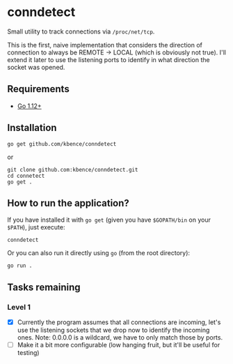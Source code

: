 # conndetect

Small utility to track connections via `/proc/net/tcp`.

This is the first, naive implementation that considers the direction of connection to always be REMOTE -> LOCAL (which is obviously not true). I'll extend it later to use the listening ports to identify in what direction the socket was opened.

## Requirements

- [Go 1.12+](https://golang.org/doc/install)

## Installation

```shell
go get github.com/kbence/conndetect
```

or

```shell
git clone github.com:kbence/conndetect.git
cd connetect
go get .
```

## How to run the application?

If you have installed it with `go get` (given you have `$GOPATH/bin` on your `$PATH`), just execute:

```shell
conndetect
```

Or you can also run it directly using `go` (from the root directory):

```shell
go run .
```

## Tasks remaining

### Level 1

- [x] Currently the program assumes that all connections are incoming, let's use the listening sockets that we drop now to identify the incoming ones. Note: 0.0.0.0 is a wildcard, we have to only match those by ports.
- [ ] Make it a bit more configurable (low hanging fruit, but it'll be useful for testing)
